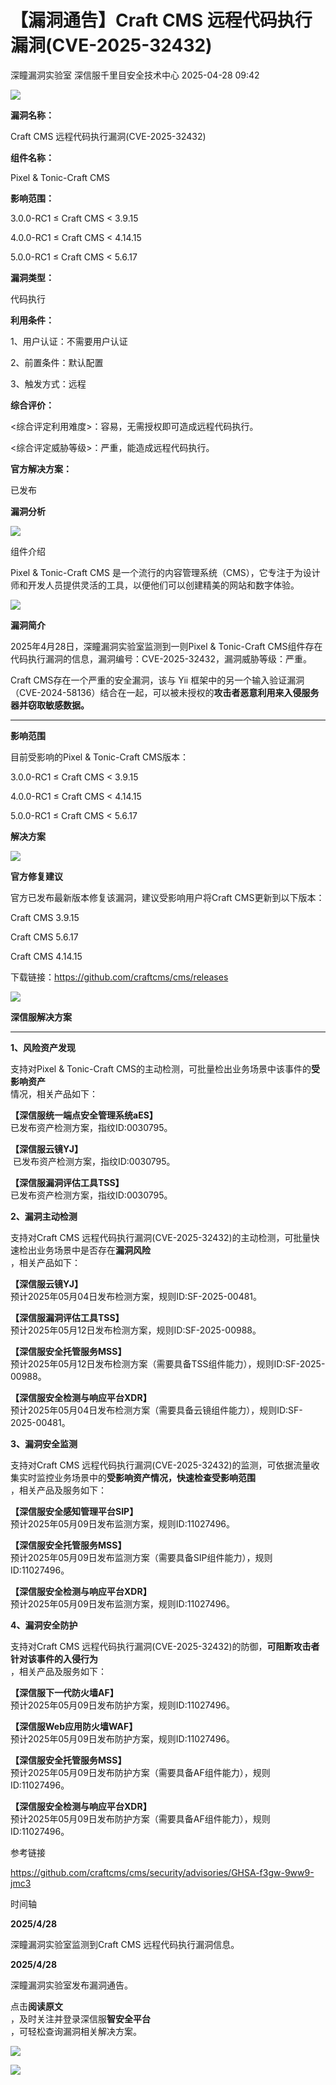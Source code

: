 #  【漏洞通告】Craft CMS 远程代码执行漏洞(CVE-2025-32432)   
深瞳漏洞实验室  深信服千里目安全技术中心   2025-04-28 09:42  
  
![](https://mmbiz.qpic.cn/mmbiz_gif/w8NHw6tcQ5zc5YicHBL7EjVLCyibPa2CX8BZ8u1GZjP5OHKnWdkotCeibImoa0fWeYES9Bp7cgqgTOXoPO47cWpGQ/640?wx_fmt=gif&from=appmsg "")  
  
**漏洞名称：**  
  
Craft CMS 远程代码执行漏洞(CVE-2025-32432)  
  
**组件名称：**  
  
Pixel & Tonic-Craft CMS  
  
**影响范围：**  
  
3.0.0-RC1 ≤ Craft CMS < 3.9.15  
  
4.0.0-RC1 ≤ Craft CMS < 4.14.15  
  
5.0.0-RC1 ≤ Craft CMS < 5.6.17  
  
**漏洞类型：**  
  
代码执行  
  
**利用条件：**  
  
1、用户认证：不需要用户认证  
  
2、前置条件：默认配置  
  
3、触发方式：远程  
  
**综合评价：**  
  
<综合评定利用难度>：容易，无需授权即可造成远程代码执行。  
  
<综合评定威胁等级>：严重，能造成远程代码执行。  
  
**官方解决方案：**  
  
已发布  
  
  
  
  
**漏洞分析**  
  
![](https://mmbiz.qpic.cn/mmbiz_gif/w8NHw6tcQ5zc5YicHBL7EjVLCyibPa2CX8mjmonGWvy0T8uO9R14GPLFU1MvicO9gSUltfPQffiaayic9wm72VL8VEg/640?wx_fmt=gif&from=appmsg "")  
  
组件介绍  
  
Pixel & Tonic-Craft CMS 是一个流行的内容管理系统（CMS），它专注于为设计师和开发人员提供灵活的工具，以便他们可以创建精美的网站和数字体验。  
  
![](https://mmbiz.qpic.cn/mmbiz_gif/w8NHw6tcQ5zc5YicHBL7EjVLCyibPa2CX8mjmonGWvy0T8uO9R14GPLFU1MvicO9gSUltfPQffiaayic9wm72VL8VEg/640?wx_fmt=gif&from=appmsg "")  
  
**漏洞简介**  
  
  
2025年4月28日，深瞳漏洞实验室监测到一则Pixel & Tonic-Craft CMS组件存在代码执行漏洞的信息，漏洞编号：CVE-2025-32432，漏洞威胁等级：严重。  
  
Craft CMS存在一个严重的安全漏洞，该与 Yii 框架中的另一个输入验证漏洞（CVE-2024-58136）结合在一起，可以被未授权的**攻击者恶意利用来入侵服务器并窃取敏感数据。**  
  
****  
  
  
**影响范围**  
  
目前受影响的Pixel & Tonic-Craft CMS版本：  
  
3.0.0-RC1 ≤ Craft CMS < 3.9.15  
  
4.0.0-RC1 ≤ Craft CMS < 4.14.15  
  
5.0.0-RC1 ≤ Craft CMS < 5.6.17  
  
  
  
**解决方案**  
  
![](https://mmbiz.qpic.cn/mmbiz_gif/w8NHw6tcQ5zc5YicHBL7EjVLCyibPa2CX8mjmonGWvy0T8uO9R14GPLFU1MvicO9gSUltfPQffiaayic9wm72VL8VEg/640?wx_fmt=gif&from=appmsg "")  
  
**官方修复建议**  
  
  
官方已发布最新版本修复该漏洞，建议受影响用户将Craft CMS更新到以下版本：  
  
Craft CMS 3.9.15  
  
Craft CMS 5.6.17  
  
Craft CMS 4.14.15  
  
下载链接：https://github.com/craftcms/cms/releases  
  
![](https://mmbiz.qpic.cn/mmbiz_gif/w8NHw6tcQ5zc5YicHBL7EjVLCyibPa2CX8mjmonGWvy0T8uO9R14GPLFU1MvicO9gSUltfPQffiaayic9wm72VL8VEg/640?wx_fmt=gif&from=appmsg "")  
  
**深信服解决方案**  
  
****  
**1、风险资产发现**  
  
支持对Pixel & Tonic-Craft CMS的主动检测，可批量检出业务场景中该事件的**受影响资产**  
情况，相关产品如下：  
  
**【深信服统一端点安全管理系统aES】**  
已发布资产检测方案，指纹ID:0030795。  
  
**【深信服云镜YJ】**  
 已发布资产检测方案，指纹ID:0030795。  
  
**【深信服漏洞评估工具TSS】**  
已发布资产检测方案，指纹ID:0030795。  
  
  
**2、漏洞主动检测**  
  
支持对Craft CMS 远程代码执行漏洞(CVE-2025-32432)的主动检测，可批量快速检出业务场景中是否存在**漏洞风险**  
，相关产品如下：  
  
**【深信服云镜YJ】**  
预计2025年05月04日发布检测方案，规则ID:SF-2025-00481。  
  
**【深信服漏洞评估工具TSS】**  
预计2025年05月12日发布检测方案，规则ID:SF-2025-00988。  
  
**【深信服安全托管服务MSS】**  
预计2025年05月12日发布检测方案（需要具备TSS组件能力），规则ID:SF-2025-00988。  
  
**【深信服安全检测与响应平台XDR】**  
预计2025年05月04日发布检测方案（需要具备云镜组件能力），规则ID:SF-2025-00481。  
  
  
**3、漏洞安全监测**  
  
支持对Craft CMS 远程代码执行漏洞(CVE-2025-32432)的监测，可依据流量收集实时监控业务场景中的**受影响资产情况，快速检查受影响范围**  
，相关产品及服务如下：  
  
**【深信服安全感知管理平台SIP】**  
预计2025年05月09日发布监测方案，规则ID:11027496。  
  
**【深信服安全托管服务MSS】**  
预计2025年05月09日发布监测方案（需要具备SIP组件能力），规则ID:11027496。  
  
**【深信服安全检测与响应平台XDR】**  
预计2025年05月09日发布监测方案，规则ID:11027496。  
  
  
**4、漏洞安全防护**  
  
支持对Craft CMS 远程代码执行漏洞(CVE-2025-32432)的防御，**可阻断攻击者针对该事件的入侵行为**  
，相关产品及服务如下：  
  
**【深信服下一代防火墙AF】**  
预计2025年05月09日发布防护方案，规则ID:11027496。  
  
**【深信服Web应用防火墙WAF】**  
预计2025年05月09日发布防护方案，规则ID:11027496。  
  
**【深信服安全托管服务MSS】**  
预计2025年05月09日发布防护方案（需要具备AF组件能力），规则ID:11027496。  
  
**【深信服安全检测与响应平台XDR】**  
预计2025年05月09日发布防护方案（需要具备AF组件能力），规则ID:11027496。  
  
  
  
参考链接  
  
  
https://github.com/craftcms/cms/security/advisories/GHSA-f3gw-9ww9-jmc3  
  
  
  
时间轴  
  
  
  
**2025/4/28**  
  
深瞳漏洞实验室监测到Craft CMS 远程代码执行漏洞信息。  
  
  
**2025/4/28**  
  
深瞳漏洞实验室发布漏洞通告。  
  
  
点击**阅读原文**  
，及时关注并登录深信服**智安全平台**  
，可轻松查询漏洞相关解决方案。  
  
![](https://mmbiz.qpic.cn/mmbiz_png/w8NHw6tcQ5zc5YicHBL7EjVLCyibPa2CX8BJgeE4PprS5TaNGcy27ic1QbNILU6CdwOusvRxW4Vk7rbtv4f0bbAXw/640?wx_fmt=png&from=appmsg "")  
  
![](https://mmbiz.qpic.cn/mmbiz_jpg/w8NHw6tcQ5zvcIHbwGGYKbqDVYsVKzNNia1jYtHf49C7133AlDXAgex2W4lFvpia56tjQQDkiauNBrl08YbxqG01A/640?wx_fmt=jpeg&from=appmsg "")  
  
  
